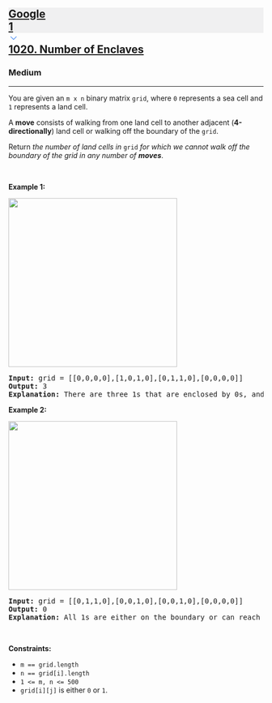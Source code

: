 <h2><a href="https://leetcode.com/problems/number-of-enclaves/"><div id="big-omega-company-tags"><div id="big-omega-topbar"><div class="companyTagsContainer" style="overflow-x: scroll; flex-wrap: nowrap;"><div class="companyTagsContainer--tag" style="background-color: rgba(0, 10, 32, 0.05);"><div>Google</div><div class="companyTagsContainer--tagOccurence">1</div></div></div><div class="companyTagsContainer--chevron"><div><svg version="1.1" id="icon" xmlns="http://www.w3.org/2000/svg" xmlns:xlink="http://www.w3.org/1999/xlink" x="0px" y="0px" viewBox="0 0 32 32" fill="#4087F1" xml:space="preserve" style="width: 20px;"><polygon points="16,22 6,12 7.4,10.6 16,19.2 24.6,10.6 26,12 "></polygon><rect id="_x3C_Transparent_Rectangle_x3E_" class="st0" fill="none" width="32" height="32"></rect></svg></div></div></div></div>1020. Number of Enclaves</a></h2><h3>Medium</h3><hr><div><p>You are given an <code>m x n</code> binary matrix <code>grid</code>, where <code>0</code> represents a sea cell and <code>1</code> represents a land cell.</p>

<p>A <strong>move</strong> consists of walking from one land cell to another adjacent (<strong>4-directionally</strong>) land cell or walking off the boundary of the <code>grid</code>.</p>

<p>Return <em>the number of land cells in</em> <code>grid</code> <em>for which we cannot walk off the boundary of the grid in any number of <strong>moves</strong></em>.</p>

<p>&nbsp;</p>
<p><strong class="example">Example 1:</strong></p>
<img alt="" src="https://assets.leetcode.com/uploads/2021/02/18/enclaves1.jpg" style="width: 333px; height: 333px;">
<pre><strong>Input:</strong> grid = [[0,0,0,0],[1,0,1,0],[0,1,1,0],[0,0,0,0]]
<strong>Output:</strong> 3
<strong>Explanation:</strong> There are three 1s that are enclosed by 0s, and one 1 that is not enclosed because its on the boundary.
</pre>

<p><strong class="example">Example 2:</strong></p>
<img alt="" src="https://assets.leetcode.com/uploads/2021/02/18/enclaves2.jpg" style="width: 333px; height: 333px;">
<pre><strong>Input:</strong> grid = [[0,1,1,0],[0,0,1,0],[0,0,1,0],[0,0,0,0]]
<strong>Output:</strong> 0
<strong>Explanation:</strong> All 1s are either on the boundary or can reach the boundary.
</pre>

<p>&nbsp;</p>
<p><strong>Constraints:</strong></p>

<ul>
	<li><code>m == grid.length</code></li>
	<li><code>n == grid[i].length</code></li>
	<li><code>1 &lt;= m, n &lt;= 500</code></li>
	<li><code>grid[i][j]</code> is either <code>0</code> or <code>1</code>.</li>
</ul>
</div>